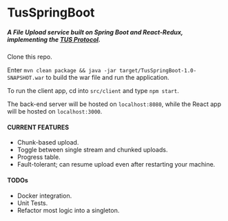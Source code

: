 # TusSpringBoot
##### A File Upload service built on Spring Boot and React-Redux, implementing the [TUS Protocol](http://tus.io/).

Clone this repo.

Enter `mvn clean package && java -jar target/TusSpringBoot-1.0-SNAPSHOT.war` to build the war file and run the application.

To run the client app, cd into `src/client` and type `npm start`.

The back-end server will be hosted on `localhost:8080`, while the React app will be hosted on `localhost:3000`.

#### CURRENT FEATURES

- Chunk-based upload.
- Toggle between single stream and chunked uploads.
- Progress table.
- Fault-tolerant; can resume upload even after restarting your machine.

#### TODOs

- Docker integration.
- Unit Tests.
- Refactor most logic into a singleton.
